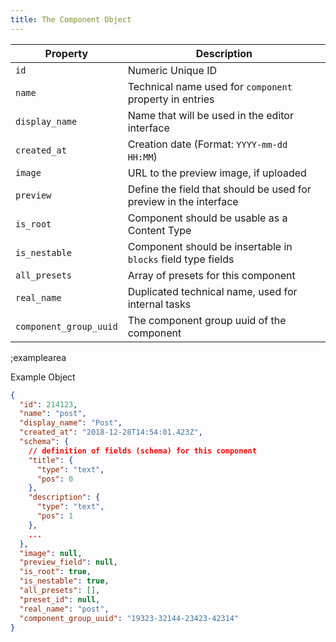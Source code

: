 ```yaml
---
title: The Component Object
---
```


| Property | Description |
|---|---|
| `id` | Numeric Unique ID |
| `name` | Technical name used for `component` property in entries |
| `display_name` | Name that will be used in the editor interface |
| `created_at` | Creation date (Format: `YYYY-mm-dd HH:MM`) |
| `image` | URL to the preview image, if uploaded |
| `preview` | Define the field that should be used for preview in the interface |
| `is_root` | Component should be usable as a Content Type |
| `is_nestable` | Component should be insertable in `blocks` field type fields |
| `all_presets` | Array of presets for this component |
| `real_name` | Duplicated technical name, used for internal tasks |
| `component_group_uuid` | The component group uuid of the component |

;examplearea

Example Object

```json
{
  "id": 214123,
  "name": "post",
  "display_name": "Post",
  "created_at": "2018-12-28T14:54:01.423Z",
  "schema": {
    // definition of fields (schema) for this component
    "title": {
      "type": "text",
      "pos": 0
    },
    "description": {
      "type": "text",
      "pos": 1
    },
    ...
  },
  "image": null,
  "preview_field": null,
  "is_root": true,
  "is_nestable": true,
  "all_presets": [],
  "preset_id": null,
  "real_name": "post",
  "component_group_uuid": "19323-32144-23423-42314"
}
```
